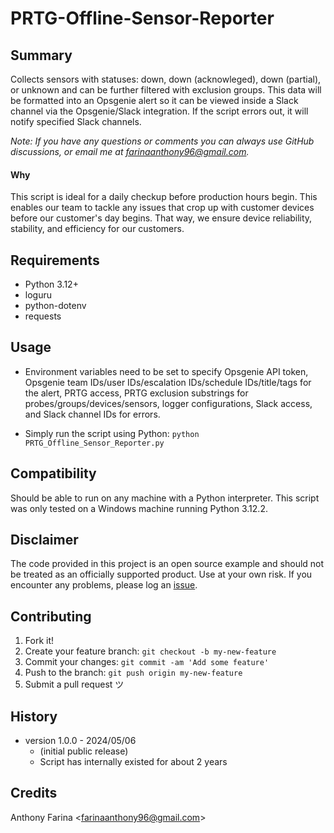# PRTG-Offline-Sensor-Reporter

## Summary
Collects sensors with statuses: down, down (acknowleged), down (partial), or unknown 
and can be further filtered with exclusion groups. This data will be formatted into 
an Opsgenie alert so it can be viewed inside a Slack channel via the Opsgenie/Slack 
integration. If the script errors out, it will notify specified Slack channels.

_Note: If you have any questions or comments you can always use GitHub
discussions, or email me at farinaanthony96@gmail.com._

#### Why
This script is ideal for a daily checkup before production hours begin. This 
enables our team to tackle any issues that crop up with customer devices 
before our customer's day begins. That way, we ensure device reliability,
stability, and efficiency for our customers.

## Requirements
- Python 3.12+
- loguru
- python-dotenv
- requests

## Usage
- Environment variables need to be set to specify Opsgenie API token, Opsgenie
  team IDs/user IDs/escalation IDs/schedule IDs/title/tags for the alert, PRTG 
  access, PRTG exclusion substrings for probes/groups/devices/sensors, logger 
  configurations, Slack access, and Slack channel IDs for errors.

- Simply run the script using Python:
  `python PRTG_Offline_Sensor_Reporter.py`

## Compatibility
Should be able to run on any machine with a Python interpreter. This script
was only tested on a Windows machine running Python 3.12.2.

## Disclaimer
The code provided in this project is an open source example and should not
be treated as an officially supported product. Use at your own risk. If you
encounter any problems, please log an
[issue](https://github.com/CC-Digital-Innovation/PRTG-Offline-Sensor-Reporter/issues).

## Contributing
1. Fork it!
2. Create your feature branch: `git checkout -b my-new-feature`
3. Commit your changes: `git commit -am 'Add some feature'`
4. Push to the branch: `git push origin my-new-feature`
5. Submit a pull request ツ

## History
-  version 1.0.0 - 2024/05/06
    - (initial public release)
    - Script has internally existed for about 2 years

## Credits
Anthony Farina <<farinaanthony96@gmail.com>>
